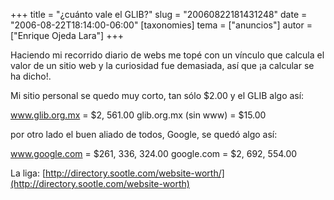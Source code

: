 +++
title = "¿cuánto vale el GLIB?"
slug = "20060822181431248"
date = "2006-08-22T18:14:00-06:00"
[taxonomies]
tema = ["anuncios"]
autor = ["Enrique Ojeda Lara"]
+++

Haciendo mi recorrido diario de webs me topé con un vínculo que calcula
el valor de un sitio web y la curiosidad fue demasiada, así que ¡a
calcular se ha dicho!.

Mi sitio personal se quedo muy corto, tan sólo $2.00 y el GLIB algo así:

www.glib.org.mx = $2, 561.00
glib.org.mx (sin www) = $15.00

por otro lado el buen aliado de todos, Google, se quedó algo así:

www.google.com = $261, 336, 324.00
google.com = $2, 692, 554.00

La liga:
[http://directory.sootle.com/website-worth/](http://directory.sootle.com/website-worth)
